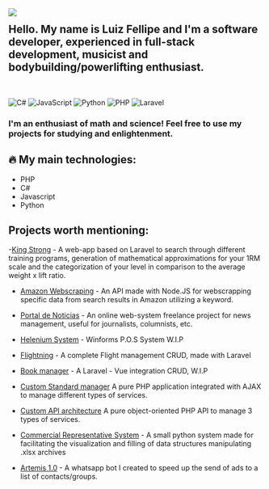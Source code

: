 <img align="left" src="https://user-images.githubusercontent.com/110192027/191017416-15907fc3-0310-4143-9138-1f724cca308e.png">

## Hello. My name is Luiz Fellipe and I'm a software developer, experienced in full-stack development, musicist and bodybuilding/powerlifting enthusiast.
<br>

![C#](https://img.shields.io/badge/c%23-%23239120.svg?style=for-the-badge&logo=c-sharp&logoColor=white)
![JavaScript](https://img.shields.io/badge/javascript-%23323330.svg?style=for-the-badge&logo=javascript&logoColor=%23F7DF1E)
![Python](https://img.shields.io/badge/python-3670A0?style=for-the-badge&logo=python&logoColor=ffdd54)
![PHP](https://img.shields.io/badge/php-%23777BB4.svg?style=for-the-badge&logo=php&logoColor=white)
![Laravel](https://img.shields.io/static/v1?label=&message=Laravel&color=%23f54542)

### I'm an enthusiast of math and science! Feel free to use my projects for studying and enlightenment.

## 🔥 My main technologies:
- PHP
- C#
- Javascript
- Python

## Projects worth mentioning:
-[King Strong](https://github.com/luizfellips/king-strong) - A web-app based on Laravel to search through different training programs, generation of mathematical approximations for your 1RM scale and the categorization of your level in comparison to the average weight x lift ratio.

- [Amazon Webscraping](https://github.com/luizfellips/node-api-scrape) - An API made with Node.JS for webscrapping specific data from search results in Amazon utilizing a keyword.

- [Portal de Noticias](https://github.com/luizfellips/portal-de-noticias) - An online web-system freelance project for news management, useful for journalists, columnists, etc.

- [Helenium System](https://github.com/luizfellips/P.D.V-SistemaHelenium) - Winforms P.O.S System W.I.P
  
- [Flightning](https://github.com/luizfellips/flightning) - A complete Flight management CRUD, made with Laravel
  
- [Book manager](https://github.com/luizfellips/book-manager) - A Laravel - Vue integration CRUD, W.I.P

- [Custom Standard manager](https://github.com/luizfellips/Standard-Manager-PHP) A pure PHP application integrated with AJAX to manage different types of services.

- [Custom API architecture](https://github.com/luizfellips/custom-api) A pure object-oriented PHP API to manage 3 types of services.
  
  
- [Commercial Representative System](https://github.com/luizfellips/Commercial-Representation-System) - A small python system made for facilitating the visualization and filling of data structures manipulating .xlsx archives
  
- [Artemis 1.0](https://github.com/luizfellips/Artemis1.0) - A whatsapp bot I created to speed up the send of ads to a list of contacts/groups.
